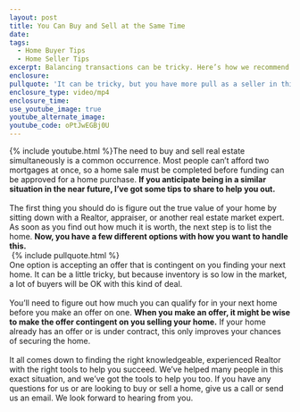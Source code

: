 ```yaml
---
layout: post
title: You Can Buy and Sell at the Same Time
date:
tags:
  - Home Buyer Tips
  - Home Seller Tips
excerpt: Balancing transactions can be tricky. Here’s how we recommend you attack the situation.
enclosure:
pullquote: 'It can be tricky, but you have more pull as a seller in this market.'
enclosure_type: video/mp4
enclosure_time:
use_youtube_image: true
youtube_alternate_image:
youtube_code: oPtJwEGBj0U
---
```



{% include youtube.html %}The need to buy and sell real estate simultaneously is a common occurrence. Most people can’t afford two mortgages at once, so a home sale must be completed before funding can be approved for a home purchase. **If you anticipate being in a similar situation in the near future, I’ve got some tips to share to help you out.**
<br>&nbsp;
<br>The first thing you should do is figure out the true value of your home by sitting down with a Realtor, appraiser, or another real estate market expert. As soon as you find out how much it is worth, the next step is to list the home. **Now, you have a few different options with how you want to handle this.&nbsp;**
<br>&nbsp;{% include pullquote.html %}
<br>One option is accepting an offer that is contingent on you finding your next home. It can be a little tricky, but because inventory is so low in the market, a lot of buyers will be OK with this kind of deal.&nbsp;
<br>&nbsp;
<br>You’ll need to figure out how much you can qualify for in your next home before you make an offer on one. **When you make an offer, it might be wise to make the offer contingent on you selling your home.** If your home already has an offer or is under contract, this only improves your chances of securing the home.
<br>&nbsp;
<br>It all comes down to finding the right knowledgeable, experienced Realtor with the right tools to help you succeed. We’ve helped many people in this exact situation, and we’ve got the tools to help you too. If you have any questions for us or are looking to buy or sell a home, give us a call or send us an email. We look forward to hearing from you.